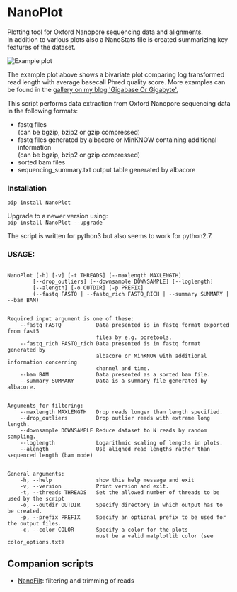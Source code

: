 # NanoPlot
Plotting tool for Oxford Nanopore sequencing data and alignments.  
In addition to various plots also a NanoStats file is created summarizing key features of the dataset.

![Example plot](https://github.com/wdecoster/NanoPlot/blob/master/examples/scaled_Log_Downsampled_LengthvsQualityScatterPlot_kde.png)

The example plot above shows a bivariate plot comparing log transformed read length with average basecall Phred quality score. More examples can be found in the [gallery on my blog 'Gigabase Or Gigabyte'.](https://gigabaseorgigabyte.wordpress.com/2017/06/01/example-gallery-of-nanoplot/)

This script performs data extraction from Oxford Nanopore sequencing data in the following formats:
- fastq files  
(can be bgzip, bzip2 or gzip compressed)  
- fastq files generated by albacore or MinKNOW containing additional information  
(can be bgzip, bzip2 or gzip compressed)  
- sorted bam files  
- sequencing_summary.txt output table generated by albacore

### Installation

`pip install NanoPlot`  

Upgrade to a newer version using:  
`pip install NanoPlot --upgrade`

The script is written for python3 but also seems to work for python2.7.

### USAGE:
```

NanoPlot [-h] [-v] [-t THREADS] [--maxlength MAXLENGTH]
        [--drop_outliers] [--downsample DOWNSAMPLE] [--loglength]
        [--alength] [-o OUTDIR] [-p PREFIX]
        (--fastq FASTQ | --fastq_rich FASTQ_RICH | --summary SUMMARY | --bam BAM)


Required input argument is one of these:
    --fastq FASTQ           Data presented is in fastq format exported from fast5
                            files by e.g. poretools.
    --fastq_rich FASTQ_rich Data presented is in fastq format generated by
                            albacore or MinKNOW with additional information concerning
                            channel and time.
    --bam BAM               Data presented as a sorted bam file.
    --summary SUMMARY       Data is a summary file generated by albacore.


Arguments for filtering:
    --maxlength MAXLENGTH   Drop reads longer than length specified.
    --drop_outliers         Drop outlier reads with extreme long length.
    --downsample DOWNSAMPLE Reduce dataset to N reads by random sampling.
    --loglength             Logarithmic scaling of lengths in plots.
    --alength               Use aligned read lengths rather than sequenced length (bam mode)


General arguments:
    -h, --help              show this help message and exit
    -v, --version           Print version and exit.
    -t, --threads THREADS   Set the allowed number of threads to be used by the script
    -o, --outdir OUTDIR     Specify directory in which output has to be created.
    -p, --prefix PREFIX     Specify an optional prefix to be used for the output files.
    -c, --color COLOR       Specify a color for the plots
                            must be a valid matplotlib color (see color_options.txt)
```






## Companion scripts
- [NanoFilt](https://github.com/wdecoster/nanofilt): filtering and trimming of reads
